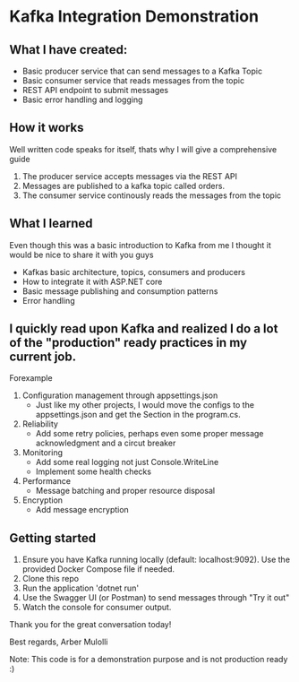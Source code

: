 # Kafka Integration Demonstration

## What I have created:

- Basic producer service that can send messages to a Kafka Topic
- Basic consumer service that reads messages from the topic
- REST API endpoint to submit messages
- Basic error handling and logging


## How it works
Well written code speaks for itself, thats why I will give a comprehensive guide

1. The producer service accepts messages via the REST API
2. Messages are published to a kafka topic called orders.
3. The consumer service continously reads the messages from the topic


## What I learned

Even though this was a basic introduction to Kafka from me I thought it would be nice to share it with you guys
- Kafkas basic architecture, topics, consumers and producers
- How to integrate it with ASP.NET core
- Basic message publishing and consumption patterns
- Error handling

## I quickly read upon Kafka and realized I do a lot of the "production" ready practices in my current job.

Forexample
1. Configuration management through appsettings.json
    - Just like my other projects, I would move the configs to the appsettings.json and get the Section in the program.cs.
2. Reliability
    - Add some retry policies, perhaps even some proper message acknowledgment and a circut breaker
3. Monitoring
    - Add some real logging not just Console.WriteLine
    - Implement some health checks
4. Performance
    - Message batching and proper resource disposal 
5. Encryption
    - Add message encryption


## Getting started

1. Ensure you have Kafka running locally (default: localhost:9092). Use the provided Docker Compose file if needed.
2. Clone this repo
3. Run the application 'dotnet run'
4. Use the Swagger UI (or Postman) to send messages through "Try it out"
5. Watch the console for consumer output.

Thank you for the great conversation today!

 Best regards,
 Arber Mulolli

 Note: This code is for a demonstration purpose and is not production ready :) 